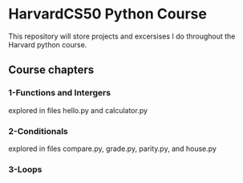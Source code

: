 # HarvardCS50 Python Course 
This repository will store projects and excersises I do throughout the Harvard python course. 
## Course chapters 
### 1-Functions and Intergers
explored in files hello.py and calculator.py
### 2-Conditionals
explored in files compare.py, grade.py, parity.py, and house.py
### 3-Loops
